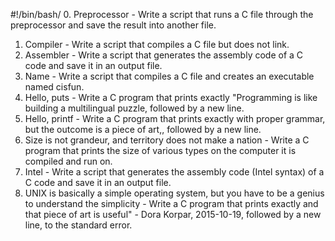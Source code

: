 #!/bin/bash/
0. Preprocessor - Write a script that runs a C file through the preprocessor and save the result into another file.
1. Compiler - Write a script that compiles a C file but does not link.
2. Assembler - Write a script that generates the assembly code of a C code and save it in an output file.
3. Name - Write a script that compiles a C file and creates an executable named cisfun.
4. Hello, puts - Write a C program that prints exactly "Programming is like building a multilingual puzzle, followed by a new line.
5. Hello, printf - Write a C program that prints exactly with proper grammar, but the outcome is a piece of art,, followed by a new line.
6. Size is not grandeur, and territory does not make a nation - Write a C program that prints the size of various types on the computer it is compiled and run on.
7. Intel - Write a script that generates the assembly code (Intel syntax) of a C code and save it in an output file.
8. UNIX is basically a simple operating system, but you have to be a genius to understand the simplicity - Write a C program that prints exactly and that piece of art is useful" - Dora Korpar, 2015-10-19, followed by a new line, to the standard error.

